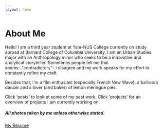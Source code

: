 ```yaml
---
layout: home
---
```

# About Me

Hello! I am a third year student at Yale-NUS College currently on study abroad at Barnard College of Columbia University. I am an Urban Studies major with an Anthropology minor who seeks to be a innovative and analytical storyteller. Sometimes people tell me that seems..."contradictory"- I disagree and my work speaks for my effort to constantly refine my craft. 

Besides that, I'm a film enthusiast (especially French New Wave), a ballroom dancer and a lover (and baker) of lemon
meringue pies. 

Click 'posts' to look at some of my past work. Click 'projects' for an overview of projects I am currently working on. 

##### All photos taken by me unless otherwise stated. 

<a href="https://drive.google.com/file/d/1wO68hhR4RRBzlZaUowC0oSGsqbGfVbIm/view?usp=sharing" class="btn_success">My Resume</a>
